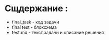 # Сщдержание :
*  final_task - код задачи
*  final test - блоксхема
* test.md - текст задачи и описание решения
